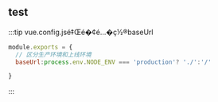 ## test


:::tip
vue.config.jsé‡Œé�¢é…�ç½®baseUrl

```js
module.exports = {
  // 区分生产环境和上线环境
  baseUrl:process.env.NODE_ENV === 'production'? './':'/' 

}
```
:::
